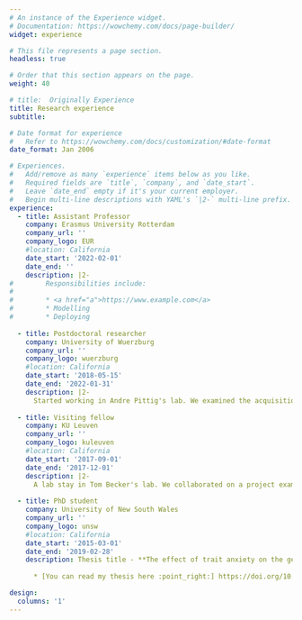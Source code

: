 ```yaml
---
# An instance of the Experience widget.
# Documentation: https://wowchemy.com/docs/page-builder/
widget: experience

# This file represents a page section.
headless: true

# Order that this section appears on the page.
weight: 40

# title:  Originally Experience
title: Research experience 
subtitle:

# Date format for experience
#   Refer to https://wowchemy.com/docs/customization/#date-format
date_format: Jan 2006

# Experiences.
#   Add/remove as many `experience` items below as you like.
#   Required fields are `title`, `company`, and `date_start`.
#   Leave `date_end` empty if it's your current employer.
#   Begin multi-line descriptions with YAML's `|2-` multi-line prefix.
experience:
  - title: Assistant Professor
    company: Erasmus University Rotterdam
    company_url: ''
    company_logo: EUR
    #location: California
    date_start: '2022-02-01'
    date_end: ''
    description: |2-
#        Responsibilities include:
#        
#        * <a href="a">https://www.example.com</a>
#        * Modelling
#        * Deploying
        
  - title: Postdoctoral researcher
    company: University of Wuerzburg
    company_url: ''
    company_logo: wuerzburg
    #location: California
    date_start: '2018-05-15'
    date_end: '2022-01-31'
    description: |2-
      Started working in Andre Pittig's lab. We examined the acquisition, generalization, and extinction of costly avoidance.
    
  - title: Visiting fellow
    company: KU Leuven
    company_url: ''
    company_logo: kuleuven
    #location: California
    date_start: '2017-09-01'
    date_end: '2017-12-01'
    description: |2-
      A lab stay in Tom Becker's lab. We collaborated on a project examining the link between trait anxiety and reduced typicality asymmetry in fear generalization.
    
  - title: PhD student
    company: University of New South Wales
    company_url: ''
    company_logo: unsw
    #location: California
    date_start: '2015-03-01'
    date_end: '2019-02-28'
    description: Thesis title - **The effect of trait anxiety on the generalisation of fear acquisition and extinction.**
    
      * [You can read my thesis here :point_right:] https://doi.org/10.26190/unsworks/21035

design:
  columns: '1'
---
```

